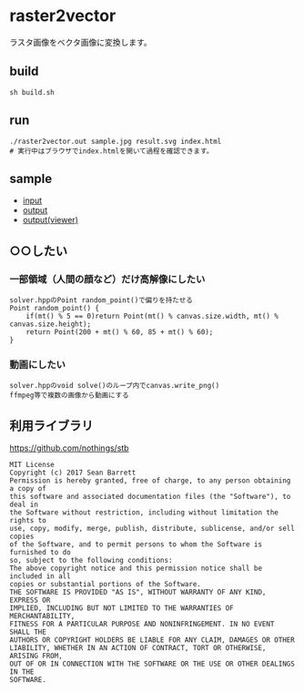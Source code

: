 # raster2vector
ラスタ画像をベクタ画像に変換します。

## build
```
sh build.sh
```

## run
```
./raster2vector.out sample.jpg result.svg index.html
# 実行中はブラウザでindex.htmlを開いて過程を確認できます。
```

## sample
- [input](https://github.com/kagasan/raster2vector/blob/main/sample.png)
- [output](https://github.com/kagasan/raster2vector/blob/main/result.svg)
- [output(viewer)](https://kagasan.github.io/raster2vector/)

## ○○したい
### 一部領域（人間の顔など）だけ高解像にしたい
```
solver.hppのPoint random_point()で偏りを持たせる
Point random_point() {
    if(mt() % 5 == 0)return Point(mt() % canvas.size.width, mt() % canvas.size.height);
    return Point(200 + mt() % 60, 85 + mt() % 60);
}
```

### 動画にしたい
```
solver.hppのvoid solve()のループ内でcanvas.write_png()
ffmpeg等で複数の画像から動画にする
```

## 利用ライブラリ
https://github.com/nothings/stb
```
MIT License
Copyright (c) 2017 Sean Barrett
Permission is hereby granted, free of charge, to any person obtaining a copy of
this software and associated documentation files (the "Software"), to deal in
the Software without restriction, including without limitation the rights to
use, copy, modify, merge, publish, distribute, sublicense, and/or sell copies
of the Software, and to permit persons to whom the Software is furnished to do
so, subject to the following conditions:
The above copyright notice and this permission notice shall be included in all
copies or substantial portions of the Software.
THE SOFTWARE IS PROVIDED "AS IS", WITHOUT WARRANTY OF ANY KIND, EXPRESS OR
IMPLIED, INCLUDING BUT NOT LIMITED TO THE WARRANTIES OF MERCHANTABILITY,
FITNESS FOR A PARTICULAR PURPOSE AND NONINFRINGEMENT. IN NO EVENT SHALL THE
AUTHORS OR COPYRIGHT HOLDERS BE LIABLE FOR ANY CLAIM, DAMAGES OR OTHER
LIABILITY, WHETHER IN AN ACTION OF CONTRACT, TORT OR OTHERWISE, ARISING FROM,
OUT OF OR IN CONNECTION WITH THE SOFTWARE OR THE USE OR OTHER DEALINGS IN THE
SOFTWARE.
```
